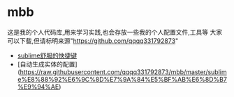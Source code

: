 # mbb
这是我的个人代码库,用来学习实践,也会存放一些我的个人配置文件,工具等
大家可以下载,但请标明来源"https://github.com/qqqq331792873"
- [sublime舒服的快捷键](https://raw.githubusercontent.com/qqqq331792873/mbb/master/sublime%E8%88%92%E6%9C%8D%E7%9A%84%E5%BF%AB%E6%8D%B7%E9%94%AE)
- [自动生成实体的配置]
(https://raw.githubusercontent.com/qqqq331792873/mbb/master/sublime%E8%88%92%E6%9C%8D%E7%9A%84%E5%BF%AB%E6%8D%B7%E9%94%AE)
